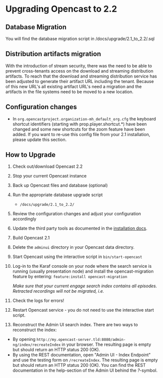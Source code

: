 # Upgrading Opencast to 2.2

## Database Migration
You will find the database migration script in /docs/upgrade/2.1_to_2.2/<vendor>.sql

## Distribution artifacts migration
With the introduction of stream security, there was the need to be able to prevent cross-tenants access on the 
download and streaming distribution artifacts. To reach that the download and streaming distribution service has been
adjusted to generate their artifact URL including the tenant. Because of this new URL's all existing artifact URL's 
need a migration and the artifacts in the file systems need to be moved to a new location.

## Configuration changes

* In `org.opencastproject.organization-mh_default_org.cfg` the keyboard shortcut identifiers (starting with 
prop.player.shortcut.*) have been changed and some new shortcuts for the zoom feature have been added. 
If you want to re-use this config file from your 2.1 installation, please update this section.

## How to Upgrade

1. Check out/download Opencast 2.2
2. Stop your current Opencast instance
3. Back up Opencast files and database (optional)
4. Run the appropriate database upgrade script
     - `/docs/upgrade/2.1_to_2.2/`
5. Review the configuration changes and adjust your configuration accordingly
6. Update the third party tools as documented in the [installation docs](../installation/index.md).
7. Build Opencast 2.1
8. Delete the `adminui` directory in your Opencast data directory.
9. Start Opencast using the interactive script in `bin/start-opencast`
10. Log-in to the Karaf console on your node where the search service is running (usually presentation node) 
    and install the opencast-migration feature by entering: `feature:install opencast-migration`

    *Make sure that your current engage search index contains all episodes. Retracted recordings will not be 
    migrated, i.e.*
11. Check the logs for errors!
12. Restart Opencast service - you do not need to use the interactive start script.
13. Reconstruct the Admin UI search index. There are two ways to reconstruct the index:

  * By opening `http://my.opencast-server.tld:8080/admin-ng/index/recreateIndex` in your browser.
    The resulting page is empty but should return an HTTP status 200 (OK).
  * By using the REST documentation, open "Admin UI - Index Endpoint" and use the testing form on `/recreateIndex`.
    The resulting page is empty but should return an HTTP status 200 (OK).
    You can find the REST documentation in the help-section of the Admin UI behind the *?*-symbol.

